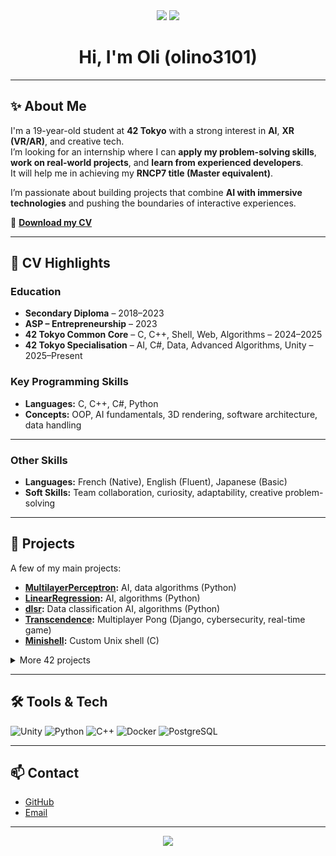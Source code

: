 <div align="center">

<img src="https://img.shields.io/badge/XR-purple?style=for-the-badge&logo=unity&logoColor=white" />
<img src="https://img.shields.io/badge/AI-6e44ff?style=for-the-badge&logo=python&logoColor=white" />

# Hi, I'm Oli (olino3101)

</div>

---

## ✨ About Me

I'm a 19-year-old student at **42 Tokyo** with a strong interest in **AI**, **XR (VR/AR)**, and creative tech.  
I’m looking for an internship where I can **apply my problem-solving skills**, **work on real-world projects**, and **learn from experienced developers**.  
It will help me in achieving my **RNCP7 title (Master equivalent)**.  

I’m passionate about building projects that combine **AI with immersive technologies** and pushing the boundaries of interactive experiences.

📄 **[Download my CV](./Olivier_Nault_CV.pdf)**  

---

## 💼 CV Highlights

### **Education**
- **Secondary Diploma** – 2018–2023  
- **ASP – Entrepreneurship** – 2023  
- **42 Tokyo Common Core** – C, C++, Shell, Web, Algorithms – 2024–2025  
- **42 Tokyo Specialisation** – AI, C#, Data, Advanced Algorithms, Unity – 2025–Present  

### **Key Programming Skills**
- **Languages:** C, C++, C#, Python  
- **Concepts:** OOP, AI fundamentals, 3D rendering, software architecture, data handling  

---

### **Other Skills**
- **Languages:** French (Native), English (Fluent), Japanese (Basic)  
- **Soft Skills:** Team collaboration, curiosity, adaptability, creative problem-solving  

---

## 🚀 Projects
A few of my main projects:  
- **[MultilayerPerceptron](https://github.com/olino3101/Multilayer-Perceptron):** AI, data algorithms (Python)
- **[LinearRegression](https://github.com/olino3101/Linear-Regression):** AI, algorithms (Python)
- **[dlsr](https://github.com/olino3101/Dlsr):** Data classification AI, algorithms (Python)  
- **[Transcendence](https://github.com/olino3101/ft_transcendance):** Multiplayer Pong (Django, cybersecurity, real-time game)  
- **[Minishell](https://github.com/olino3101/Minishell):** Custom Unix shell (C)  

<details>
<summary>More 42 projects</summary>
fractol, cube3d, pipex, piscine C, ft_irc, vr escape game, push_swap, cpp modules 00-09, inception...
</details>

---

## 🛠️ Tools & Tech
![Unity](https://img.shields.io/badge/Unity-100000?style=flat&logo=unity&logoColor=white&labelColor=6e44ff&color=6e44ff)
![Python](https://img.shields.io/badge/Python-6e44ff?style=flat&logo=python&logoColor=white)
![C++](https://img.shields.io/badge/C++-6e44ff?style=flat&logo=cplusplus&logoColor=white)
![Docker](https://img.shields.io/badge/Docker-6e44ff?style=flat&logo=docker&logoColor=white)
![PostgreSQL](https://img.shields.io/badge/PostgreSQL-6e44ff?style=flat&logo=postgresql&logoColor=white)

---

## 📫 Contact
- [GitHub](https://github.com/olino3101)  
- [Email](mailto:olinault@hotmail.com)

---

<div align="center">
<img src="https://capsule-render.vercel.app/api?type=waving&color=6e44ff&height=100&section=footer"/>
</div>
